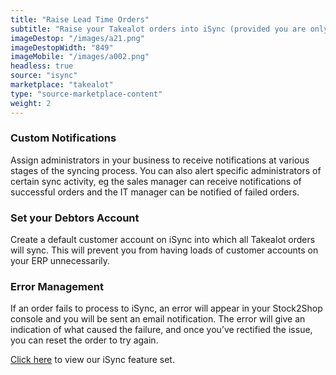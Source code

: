 ```yaml
---
title: "Raise Lead Time Orders"
subtitle: "Raise your Takealot orders into iSync (provided you are only doing lead time orders)."
imageDestop: "/images/a21.png"
imageDestopWidth: "849"
imageMobile: "/images/a002.png"
headless: true
source: "isync"
marketplace: "takealot"
type: "source-marketplace-content"
weight: 2
---
```


### Custom Notifications
Assign administrators in your business to receive notifications at various stages of the syncing process. You can also alert specific administrators of certain sync activity, eg the sales manager can receive notifications of successful orders and the IT manager can be notified of failed orders.

### Set your Debtors Account
Create a default customer account on iSync into which all Takealot orders will sync. This will prevent you from having loads of customer accounts on your ERP unnecessarily.

### Error Management
If an order fails to process to iSync, an error will appear in your Stock2Shop console and you will be sent an email notification. The error will give an indication of what caused the failure, and once you’ve rectified the issue, you can reset the order to try again.

[Click here](/help/features/isync/ "iSync Features") to view our iSync feature set.